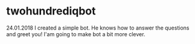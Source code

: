 # twohundrediqbot
24.01.2018 
I created a simple bot. 
He knows how to answer the questions and greet you!
I'am going to make bot a bit more clever.
